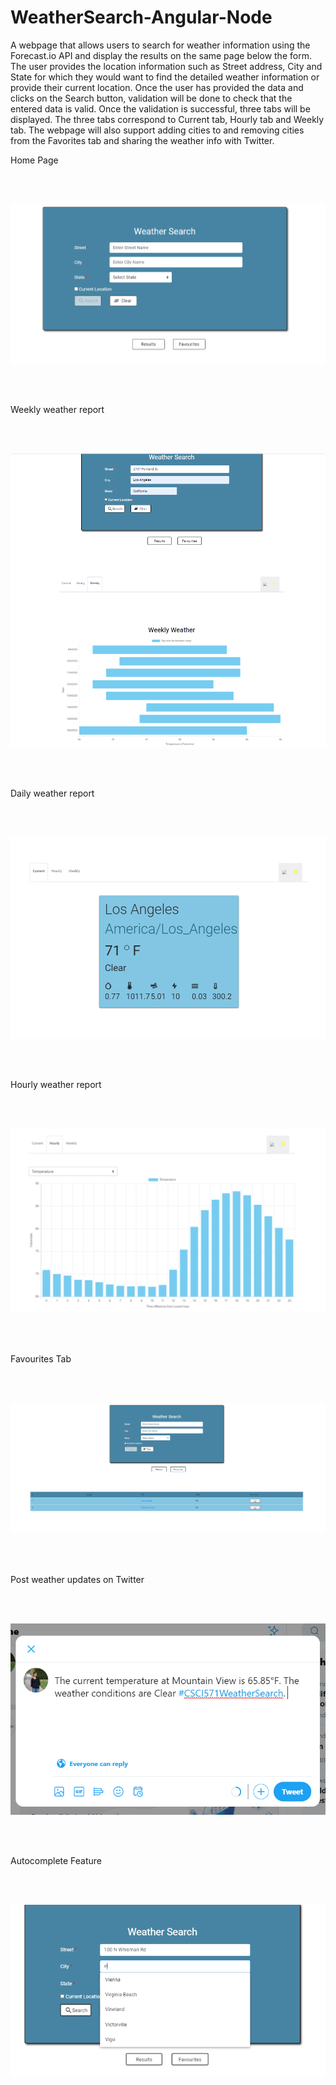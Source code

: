 # WeatherSearch-Angular-Node

A webpage that allows users to search for weather information using the Forecast.io API and display the results on the same page below the form. The user provides the location information such as Street address, City and State for which they would want to find the detailed weather information or provide their current location. Once the user has provided the data and clicks on the Search button, validation will be done to check that the entered data is valid. Once the validation is successful, three tabs will be displayed. The three tabs correspond to Current tab, Hourly tab and Weekly tab. The webpage will also support adding cities to and removing cities from the Favorites tab and sharing the weather info with Twitter. 

Home Page

<br /> 
<br /> 

![Screen Capture1](https://github.com/lakshmiathivarapu/WeatherSearch-Angular-Node/blob/master/ScreenCapture1.PNG)

<br /> 
<br /> 

Weekly weather report 

<br /> 
<br /> 

![Screen Capture2](https://github.com/lakshmiathivarapu/WeatherSearch-Angular-Node/blob/master/ScreenCapture2.PNG)

<br /> 
<br /> 

Daily weather report 

<br /> 
<br /> 

![Screen Capture3](https://github.com/lakshmiathivarapu/WeatherSearch-Angular-Node/blob/master/ScreenCapture3.PNG)

<br /> 
<br /> 

Hourly weather report 

<br /> 
<br /> 

![Screen Capture4](https://github.com/lakshmiathivarapu/WeatherSearch-Angular-Node/blob/master/ScreenCapture4.PNG)

<br /> 
<br /> 

Favourites Tab

<br /> 
<br /> 

![Screen Capture5](https://github.com/lakshmiathivarapu/WeatherSearch-Angular-Node/blob/master/ScreenCapture5.PNG)

<br /> 
<br /> 

Post weather updates on Twitter 

<br /> 
<br /> 

![Screen Capture6](https://github.com/lakshmiathivarapu/WeatherSearch-Angular-Node/blob/master/ScreenCapture6.PNG)


<br /> 
<br /> 

Autocomplete Feature

<br /> 
<br /> 

![Screen Capture7](https://github.com/lakshmiathivarapu/WeatherSearch-Angular-Node/blob/master/ScreenCapture7.PNG)



